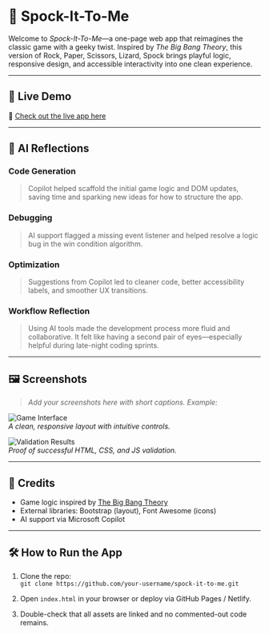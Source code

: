 # 🖖 Spock-It-To-Me

Welcome to *Spock-It-To-Me*—a one-page web app that reimagines the classic game with a geeky twist. Inspired by *The Big Bang Theory*, this version of Rock, Paper, Scissors, Lizard, Spock brings playful logic, responsive design, and accessible interactivity into one clean experience.

---

## 🚀 Live Demo

🔗 [Check out the live app here](https://your-deployment-link.com)

---

## 🤖 AI Reflections

### Code Generation
> Copilot helped scaffold the initial game logic and DOM updates, saving time and sparking new ideas for how to structure the app.

### Debugging
> AI support flagged a missing event listener and helped resolve a logic bug in the win condition algorithm.

### Optimization
> Suggestions from Copilot led to cleaner code, better accessibility labels, and smoother UX transitions.

### Workflow Reflection
> Using AI tools made the development process more fluid and collaborative. It felt like having a second pair of eyes—especially helpful during late-night coding sprints.

---

## 🖼️ Screenshots

> _Add your screenshots here with short captions. Example:_

![Game Interface](images/game-interface.png)  
*A clean, responsive layout with intuitive controls.*

![Validation Results](images/validation-results.png)  
*Proof of successful HTML, CSS, and JS validation.*

---

## 🧾 Credits

- Game logic inspired by [The Big Bang Theory](https://en.wikipedia.org/wiki/Rock,_Paper,_Scissors,_Lizard,_Spock)
- External libraries: Bootstrap (layout), Font Awesome (icons)
- AI support via Microsoft Copilot

---

## 🛠️ How to Run the App

1. Clone the repo:  
   `git clone https://github.com/your-username/spock-it-to-me.git`

2. Open `index.html` in your browser or deploy via GitHub Pages / Netlify.

3. Double-check that all assets are linked and no commented-out code remains.

